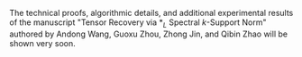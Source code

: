 The technical proofs, algorithmic details, and additional experimental results of the manuscript
"Tensor Recovery via $*_L$ Spectral $k$-Support Norm"
authored by Andong Wang, Guoxu Zhou, Zhong Jin, and Qibin Zhao
will be shown very soon.
